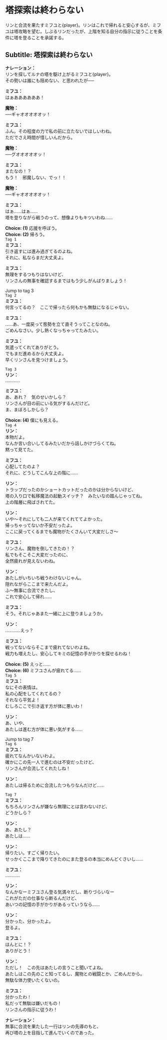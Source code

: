 # 塔探索は終わらない
リンと合流を果たすミフユと{player}。リンはこれで帰れると安心するが、ミフユは塔攻略を望む。しぶるリンだったが、上階を知る自分の指示に従うことを条件に塔を登ることを承諾する。
  
## Subtitle: 塔探索は終わらない
  
**ナレーション：**  
リンを探してルナの塔を駆け上がるミフユと{player}。  
その勢いは誰にも阻めない、と思われたが──  
  
**ミフユ：**  
はぁああああああ！  
  
**魔物：**  
──ギャオオオオオッ！  
  
**ミフユ：**  
ふん。その程度の力で私の前に立たないでほしいわね。  
ただでさえ時間が惜しいんだから。  
  
**魔物：**  
──グオオオオオッ！  
  
**ミフユ：**  
またなの！？  
もう！　邪魔しない、でっ！！  
  
**魔物：**  
──ギャオオオオオッ！  
  
**ミフユ：**  
はぁ……はぁ……  
塔を登りながら戦うのって、想像よりもキツいわね……  
  
**Choice: (1)**  応援を呼ぼう。  
**Choice: (2)**  帰ろう。  
`Tag 1`  
**ミフユ：**  
引き返すには進み過ぎてるのよね。  
それに、私ならまだ大丈夫よ。  
  
**ミフユ：**  
無理をするつもりはないけど、  
リンさんの無事を確認するまではもう少しがんばりましょう！  
  
Jump to tag 3  
`Tag 2`  
**ミフユ：**  
何言ってるの？　ここで帰ったら何もかも無駄になるじゃない。  
  
**ミフユ：**  
……あ、一度戻って態勢を立て直そうってことなのね。  
ごめんなさい。少し熱くなっちゃってたみたい。  
  
**ミフユ：**  
気遣ってくれてありがとう。  
でもまだ進めるから大丈夫よ。  
早くリンさんを見つけましょう。  
  
`Tag 3`  
**リン：**  
…………  
  
**ミフユ：**  
あ、あれ？　気のせいかしら？  
リンさんが目の前にいる気がするんだけど。  
ま、まぼろしかしら？  
  
**Choice: (4)**  僕にも見える。  
`Tag 4`  
**リン：**  
本物だよ。  
なんか言い合いしてるみたいだから話しかけづらくてね。  
黙って見てた。  
  
**ミフユ：**  
心配してたのよ？  
それに、どうしてこんな上の階に……  
  
**リン：**  
トラップだったのかショートカットだったのかは分からないけど、  
塔の入り口で転移魔法の起動スイッチ？　みたいなの踏んじゃってね。  
上の階層に飛ばされてた。  
  
**リン：**  
いや～それにしても二人が来てくれててよかった。  
帰っちゃってないか不安だったよ。  
ここに戻ってくるまでも魔物がたくさんいて大変だしさ～  
  
**ミフユ：**  
リンさん、魔物を倒してきたの！？  
私でもそこそこ大変だったのに、  
全然疲れが見えないわね。  
  
**リン：**  
あたしがいちいち戦うわけないじゃん。  
隠れながらここまで来たんだよ。  
ふ～無事に合流できたし、  
これで安心して帰れ……  
  
**ミフユ：**  
そう。それじゃあまた一緒に上に登りましょうか。  
  
**リン：**  
…………えっ？  
  
**ミフユ：**  
戦ってないならそこまで疲れてないわよね。  
戦力も増えたし、安心してキミの記憶の手がかりを探せるわね！  
  
**Choice: (5)**  えっと……  
**Choice: (6)**  ミフユさんが疲れてる……  
`Tag 5`  
**ミフユ：**  
なにその表情は。  
私の心配をしてくれてるの？  
それなら平気よ！  
むしろここで引き返す方が体に悪いわ！  
  
**リン：**  
あ、いや、  
あたしは進む方が体に悪い気がする……  
  
Jump to tag 7  
`Tag 6`  
**ミフユ：**  
疲れてなんかいないわよ。  
確かにこの先一人で進むのは不安だったけど、  
リンさんが合流してくれたしね！  
  
**リン：**  
あたしは帰るために合流したつもりなんだけど……  
  
`Tag 7`  
**ミフユ：**  
もちろんリンさんが嫌なら無理にとは言わないけど、  
どうかしら？  
  
**リン：**  
あ、あたし？  
あたしは……  
  
**リン：**  
帰りたい。すごく帰りたい。  
せっかくここまで降りてきたのにまた登るの本当にめんどくさいし……  
  
**ミフユ：**  
…………  
  
**リン：**  
なんかなーミフユさん登る気満々だし、断りづらいなー  
これがただの仕事なら断るんだけど、  
あいつの記憶の手がかりがあるっていうなら……  
  
**リン：**  
分かった、分かったよ。  
登るよ。  
  
**ミフユ：**  
ほんとに！？  
ありがとう！  
  
**リン：**  
ただし！　この先はあたしの言うこと聞いてよね。  
あたしはこの先のこと知ってるし、魔物との戦闘とか、ごめんだから。  
無駄な体力使いたくないの。  
  
**ミフユ：**  
分かったわ！  
私だって無駄は嫌いだもの！  
リンさんの指示に従うわ！  
  
**ナレーション：**  
無事に合流を果たした一行はリンの先導のもと、  
再び塔の上を目指して進んでいくのであった。  
